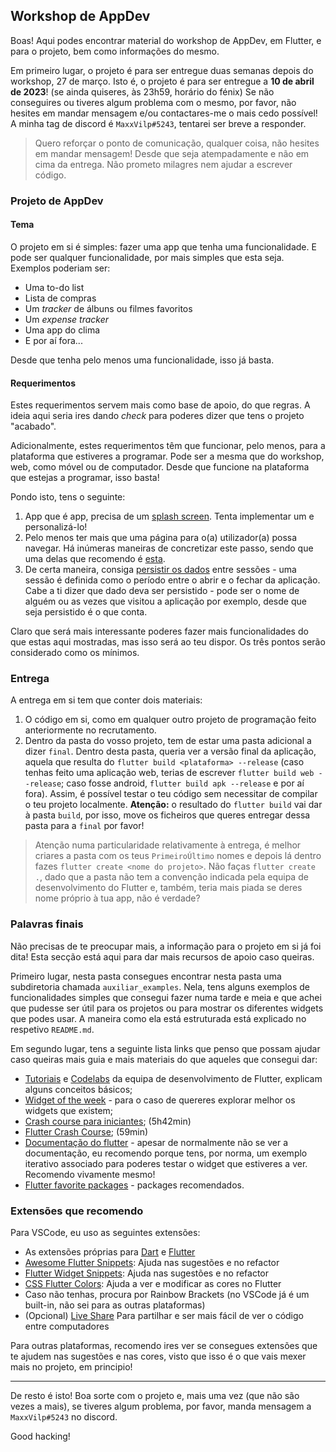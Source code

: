 ## Workshop de AppDev

Boas! Aqui podes encontrar material do workshop de AppDev, em Flutter, e para o projeto, bem como informações do mesmo.

Em primeiro lugar, o projeto é para ser entregue duas semanas depois do workshop, 27 de março. 
Isto é, o projeto é para ser entregue a **10 de abril de 2023**!
(se ainda quiseres, às 23h59, horário do fénix) 
Se não conseguires ou tiveres algum problema com o mesmo, por favor, não hesites em mandar mensagem e/ou contactares-me o mais cedo possível! 
A minha tag de discord é `MaxxVilp#5243`, tentarei ser breve a responder.

> Quero reforçar o ponto de comunicação, qualquer coisa, não hesites em mandar mensagem! 
> Desde que seja atempadamente e não em cima da entrega. Não prometo milagres nem ajudar a escrever código.

### Projeto de AppDev
#### Tema
O projeto em si é simples: fazer uma app que tenha uma funcionalidade. 
E pode ser qualquer funcionalidade, por mais simples que esta seja.
Exemplos poderiam ser: 
- Uma to-do list
- Lista de compras
- Um *tracker* de álbuns ou filmes favoritos
- Um *expense tracker*
- Uma app do clima
- E por aí fora...

Desde que tenha pelo menos uma funcionalidade, isso já basta.

#### Requerimentos
Estes requerimentos servem mais como base de apoio, do que regras.
A ideia aqui seria ires dando *check* para poderes dizer que tens o projeto "acabado".

Adicionalmente, estes requerimentos têm que funcionar, pelo menos, para a plataforma que estiveres a programar.
Pode ser a mesma que do workshop, web, como móvel ou de computador.
Desde que funcione na plataforma que estejas a programar, isso basta! 

Pondo isto, tens o seguinte:
1. App que é app, precisa de um [splash screen](https://pub.dev/packages/flutter_native_splash). 
Tenta implementar um e personalizá-lo!
2. Pelo menos ter mais que uma página para o(a) utilizador(a) possa navegar.
Há inúmeras maneiras de concretizar este passo, sendo que uma delas que recomendo é [esta](https://docs.flutter.dev/cookbook/navigation/navigation-basics).
3. De certa maneira, consiga [persistir os dados](https://pub.dev/packages/shared_preferences) entre sessões - uma sessão é definida como o período entre o abrir e o fechar da aplicação.
Cabe a ti dizer que dado deva ser persistido - pode ser o nome de alguém ou as vezes que visitou a aplicação por exemplo, desde que seja persistido é o que conta.

Claro que será mais interessante poderes fazer mais funcionalidades do que estas aqui mostradas, mas isso será ao teu dispor.
Os três pontos serão considerado como os mínimos.

### Entrega
A entrega em si tem que conter dois materiais:
1. O código em si, como em qualquer outro projeto de programação feito anteriormente no recrutamento.
2. Dentro da pasta do vosso projeto, tem de estar uma pasta adicional a dizer `final`. 
Dentro desta pasta, queria ver a versão final da aplicação, aquela que resulta do `flutter build <plataforma> --release` (caso tenhas feito uma aplicação web, terias de escrever `flutter build web --release`; caso fosse android, `flutter build apk --release` e por aí fora). 
Assim, é possível testar o teu código sem necessitar de compilar o teu projeto localmente. **Atenção:** o resultado do `flutter build` vai dar à pasta `build`, por isso, move os ficheiros que queres entregar dessa pasta para a `final` por favor!

> Atenção numa particularidade relativamente à entrega, é melhor criares a pasta com os teus `PrimeiroÚltimo` nomes e depois lá dentro fazes `flutter create <nome do projeto>`. 
> Não faças `flutter create .`, dado que a pasta não tem a convenção indicada pela equipa de desenvolvimento do Flutter e, também, teria mais piada se deres nome próprio à tua app, não é verdade?

### Palavras finais
Não precisas de te preocupar mais, a informação para o projeto em si já foi dita!
Esta secção está aqui para dar mais recursos de apoio caso queiras.

Primeiro lugar, nesta pasta consegues encontrar nesta pasta uma subdiretoria chamada `auxiliar_examples`.
Nela, tens alguns exemplos de funcionalidades simples que consegui fazer numa tarde e meia e que achei que pudesse ser útil para os projetos ou para mostrar os diferentes widgets que podes usar. 
A maneira como ela está estruturada está explicado no respetivo `README.md`.

Em segundo lugar, tens a seguinte lista links que penso que possam ajudar caso queiras mais guia e mais materiais do que aqueles que consegui dar:
- [Tutoriais](https://docs.flutter.dev/reference/tutorials) e [Codelabs](https://docs.flutter.dev/codelabs) da equipa de desenvolvimento de Flutter, explicam alguns conceitos básicos;
- [Widget of the week](https://youtube.com/playlist?list=PLjxrf2q8roU23XGwz3Km7sQZFTdB996iG) - para o caso de quereres explorar melhor os widgets que existem;
- [Crash course para iniciantes](https://youtu.be/x0uinJvhNxI); (5h42min)
- [Flutter Crash Course](https://youtu.be/1gDhl4leEzA); (59min)
- [Documentação do flutter](https://docs.flutter.dev/) - apesar de normalmente não se ver a documentação, eu recomendo porque tens, por norma, um exemplo iterativo associado para poderes testar o widget que estiveres a ver. 
Recomendo vivamente mesmo!
- [Flutter favorite packages](https://pub.dev/packages?q=is%3Aflutter-favorite) - packages recomendados.

### Extensões que recomendo
Para VSCode, eu uso as seguintes extensões:
- As extensões próprias para [Dart](https://marketplace.visualstudio.com/items?itemName=Dart-Code.dart-code) e [Flutter](https://marketplace.visualstudio.com/items?itemName=Dart-Code.flutter)
- [Awesome Flutter Snippets](https://marketplace.visualstudio.com/items?itemName=Nash.awesome-flutter-snippets): Ajuda nas sugestões e no refactor
- [Flutter Widget Snippets](https://marketplace.visualstudio.com/items?itemName=alexisvt.flutter-snippets): Ajuda nas sugestões e no refactor
- [CSS Flutter Colors](https://marketplace.visualstudio.com/items?itemName=circlecodesolution.ccs-flutter-color): Ajuda a ver e modificar as cores no Flutter
- Caso não tenhas, procura por Rainbow Brackets (no VSCode já é um built-in, não sei para as outras plataformas)
- (Opcional) [Live Share](https://marketplace.visualstudio.com/items?itemName=MS-vsliveshare.vsliveshare) Para partilhar e ser mais fácil de ver o código entre computadores

Para outras plataformas, recomendo ires ver se consegues extensões que te ajudem nas sugestões e nas cores, visto que isso é o que vais mexer mais no projeto, em principio!

---

De resto é isto! 
Boa sorte com o projeto e, mais uma vez (que não são vezes a mais), se tiveres algum problema, por favor, manda mensagem a `MaxxVilp#5243` no discord. 

Good hacking!